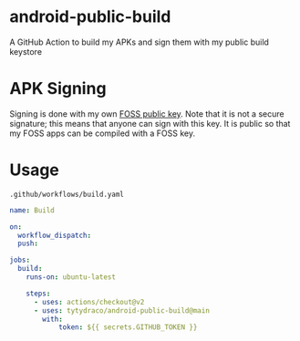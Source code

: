 # android-public-build
A GitHub Action to build my APKs and sign them with my public build keystore

# APK Signing
Signing is done with my own [FOSS public key](https://github.com/tytydraco/public-keystore). Note that it is not a secure signature; this means that anyone can sign with this key. It is public so that my FOSS apps can be compiled with a FOSS key.

# Usage
`.github/workflows/build.yaml`
```yml
name: Build

on:
  workflow_dispatch:
  push:

jobs:
  build:
    runs-on: ubuntu-latest

    steps:
      - uses: actions/checkout@v2
      - uses: tytydraco/android-public-build@main
        with:
            token: ${{ secrets.GITHUB_TOKEN }}
```
